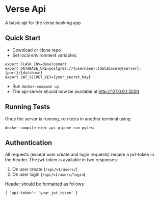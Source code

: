 # Verse Api
A basic api for the verse banking app

## Quick Start
- Download or clone repo
- Set local environment variables:
```
export FLASK_ENV=development
export DATABASE_URL=postgres://{username}:{database}@{server}:{port}/{database}
export JWT_SECRET_KEY={your_secret_key}
```
- Run `docker-compose up` 
- The api-server should now be available at http://127.0.0.1:5000

## Running Tests
Once the server is running, run tests in another terminal using:
```
docker-compile exec api pipenv run pytest
```

## Authentication
All requests (except user create and login requests) require a jwt-token in the header. The jwt-token is available in two responses:

1. On user create (`/api/v1/users/`)
2. On user login (`/api/v1/users/login`)

Header should be formatted as follows:
```
{ 'api-token': 'your_jwt_token' }
```
